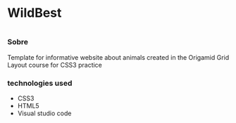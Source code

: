 <h1>WildBest<h1>


<h3>Sobre</h3>
<p>Template for informative website about animals created in the Origamid Grid Layout course for CSS3 practice</P>

### technologies used
+ CSS3
+ HTML5
+ Visual studio code
